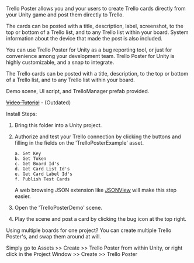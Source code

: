 Trello Poster allows you and your users to create Trello cards directly from your Unity game and post them directly to Trello.

The cards can be posted with a title, description, label, screenshot, to the top or bottom of a Trello list, and to any Trello list within your board. System information about the device that made the post is also included.

You can use Trello Poster for Unity as a bug reporting tool, or just for convenience among your development team. Trello Poster for Unity is highly customizable, and a snap to integrate.

The Trello cards can be posted with a title, description, to the top or bottom of a Trello list, and to any Trello list within your board.

Demo scene, UI script, and TrelloManager prefab provided.

~~[Video Tutorial](https://www.youtube.com/watch?v=ryXwG1j4rhI)~~ - (Outdated)

Install Steps:


1) Bring this folder into a Unity project.


2) Authorize and test your Trello connection by clicking the buttons and filling in the fields on the 'TrelloPosterExample' asset.

       a. Get Key  
       b. Get Token  
       c. Get Board Id's  
       d. Get Card List Id's  
	   e. Get Card Label Id's
       f. Publish Test Cards
  
    A web browsing JSON extension like [JSONView](https://chrome.google.com/webstore/detail/jsonview/chklaanhfefbnpoihckbnefhakgolnmc?hl=en) will make this step easier.
   
   
3) Open the 'TrelloPosterDemo' scene.


4) Play the scene and post a card by clicking the bug icon at the top right.


Using multiple boards for one project? You can create multiple Trello Poster's, and swap them around at will.

Simply go to Assets >> Create >> Trello Poster from within Unity, or right click in the Project Window >> Create >> Trello Poster

